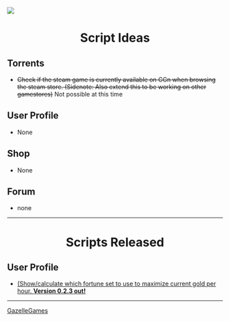 <img src="https://external-content.duckduckgo.com/iu/?u=https%3A%2F%2Fptpimg.me%2Fopjt39.png&f=1&nofb=1&ipt=4146fe0ac1a482b2ea4a77df5e6bc1126e002f492cee7471733ac432e53226ff&ipo=images">

# <center>Script Ideas</center>

## Torrents
* ~~Check if the steam game is currently available on GGn when browsing the steam store. (Sidenote: Also extend this to be working on other gamestores)~~ Not possible at this time

## User Profile
* None

## Shop
* None

## Forum
* none

---
# <center>Scripts Released</center>

## User Profile
* [(Show/calculate which fortune set to use to maximize current gold per hour. __Version 0.2.3 out!__](https://github.com/No-Death/GGn-Scripts/blob/master/User%20Profile/GPH_ItemSets.js)


---

[GazelleGames](https://gazellegames.net)
